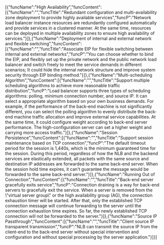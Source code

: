 [{"funcName":"High Availability","funcContent":[{"funcName":"","funcTitle":"Redundant configuration and multi-availability zone deployment to provide highly available services","funcP":"Network load balancer instance resources are redundantly configured automatically and provide services in a clustered manner. At the same time, resources can be deployed in multiple availability zones to ensure high availability of services."}]},{"funcName":"Deployment of internal and external network and flexible switching","funcContent":[{"funcName":"","funcTitle":"Associate EIP for flexible switching between internal and external networks","funcP":"You can choose whether to bind the EIP, and flexibly set up the private network and the public network load balancer and switch freely to meet the service demands in different scenarios; It could hide the internal network structure and improve system security through EIP binding method."}]},{"funcName":"Multi-scheduling Algorithm","funcContent":[{"funcName":"","funcTitle":"Support multiple scheduling algorithms to achieve more reasonable traffic distribution","funcP":"Load balancer supports three types of scheduling algorithms: polling, minimum connection number, and source IP. It can select a appropriate algorithm based on your own business demands. For example, if the performance of the back-end machine is not significantly different, you can select the polling algorithm to evenly distribute the back-end machine traffic allocation and improve external service capabilities. At the same time, it could configure weight according to back-end server performance. The high-configuration server can set a higher weight and carrying more access traffic."}]},{"funcName":"Session Persistence","funcContent":[{"funcName":"","funcTitle":"Support session maintenance based on TCP connection","funcP":"The default timeout period for the session is 1,440s, which is the minimum guaranteed time for the session. During this period, regardless of how the NLB and the backend services are elastically extended, all packets with the same source and destination IP addresses are forwarded to the same back-end server. When the session hold time expires, it can't guarantee the message would be forwarded to the same back-end server."}]},{"funcName":"Running Out of Connection","funcContent":[{"funcName":"","funcTitle":"Back-end server gracefully exits service","funcP":"Connection draining is a way for back-end servers to gracefully exit the service. When a server is removed from the \\"virtual server group\\" or the high availability group (AG), the connection exhaustion timer will be started. After that, only the established TCP connection message will continue forwarding to the server until the connection exhaustion time expires. So far, the newly established TCP connection will not be forwarded to the server."}]},{"funcName":"Source IP Passthrough","funcContent":[{"funcName":"","funcTitle":"Client source IP transparent transmission","funcP":"NLB can transmit the source IP from the client-end to the back-end server without special intervention and configuration and without special processing by the server application."}]}]
